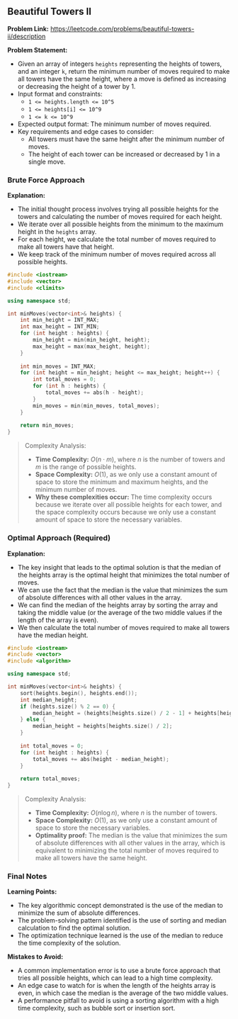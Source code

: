 ## Beautiful Towers II

**Problem Link:** https://leetcode.com/problems/beautiful-towers-ii/description

**Problem Statement:**
- Given an array of integers `heights` representing the heights of towers, and an integer `k`, return the minimum number of moves required to make all towers have the same height, where a move is defined as increasing or decreasing the height of a tower by 1.
- Input format and constraints: 
  - `1 <= heights.length <= 10^5`
  - `1 <= heights[i] <= 10^9`
  - `1 <= k <= 10^9`
- Expected output format: The minimum number of moves required.
- Key requirements and edge cases to consider:
  - All towers must have the same height after the minimum number of moves.
  - The height of each tower can be increased or decreased by 1 in a single move.

### Brute Force Approach

**Explanation:**
- The initial thought process involves trying all possible heights for the towers and calculating the number of moves required for each height.
- We iterate over all possible heights from the minimum to the maximum height in the `heights` array.
- For each height, we calculate the total number of moves required to make all towers have that height.
- We keep track of the minimum number of moves required across all possible heights.

```cpp
#include <iostream>
#include <vector>
#include <climits>

using namespace std;

int minMoves(vector<int>& heights) {
    int min_height = INT_MAX;
    int max_height = INT_MIN;
    for (int height : heights) {
        min_height = min(min_height, height);
        max_height = max(max_height, height);
    }
    
    int min_moves = INT_MAX;
    for (int height = min_height; height <= max_height; height++) {
        int total_moves = 0;
        for (int h : heights) {
            total_moves += abs(h - height);
        }
        min_moves = min(min_moves, total_moves);
    }
    
    return min_moves;
}
```

> Complexity Analysis:
> - **Time Complexity:** $O(n \cdot m)$, where $n$ is the number of towers and $m$ is the range of possible heights.
> - **Space Complexity:** $O(1)$, as we only use a constant amount of space to store the minimum and maximum heights, and the minimum number of moves.
> - **Why these complexities occur:** The time complexity occurs because we iterate over all possible heights for each tower, and the space complexity occurs because we only use a constant amount of space to store the necessary variables.

### Optimal Approach (Required)

**Explanation:**
- The key insight that leads to the optimal solution is that the median of the heights array is the optimal height that minimizes the total number of moves.
- We can use the fact that the median is the value that minimizes the sum of absolute differences with all other values in the array.
- We can find the median of the heights array by sorting the array and taking the middle value (or the average of the two middle values if the length of the array is even).
- We then calculate the total number of moves required to make all towers have the median height.

```cpp
#include <iostream>
#include <vector>
#include <algorithm>

using namespace std;

int minMoves(vector<int>& heights) {
    sort(heights.begin(), heights.end());
    int median_height;
    if (heights.size() % 2 == 0) {
        median_height = (heights[heights.size() / 2 - 1] + heights[heights.size() / 2]) / 2;
    } else {
        median_height = heights[heights.size() / 2];
    }
    
    int total_moves = 0;
    for (int height : heights) {
        total_moves += abs(height - median_height);
    }
    
    return total_moves;
}
```

> Complexity Analysis:
> - **Time Complexity:** $O(n \log n)$, where $n$ is the number of towers.
> - **Space Complexity:** $O(1)$, as we only use a constant amount of space to store the necessary variables.
> - **Optimality proof:** The median is the value that minimizes the sum of absolute differences with all other values in the array, which is equivalent to minimizing the total number of moves required to make all towers have the same height.

### Final Notes

**Learning Points:**
- The key algorithmic concept demonstrated is the use of the median to minimize the sum of absolute differences.
- The problem-solving pattern identified is the use of sorting and median calculation to find the optimal solution.
- The optimization technique learned is the use of the median to reduce the time complexity of the solution.

**Mistakes to Avoid:**
- A common implementation error is to use a brute force approach that tries all possible heights, which can lead to a high time complexity.
- An edge case to watch for is when the length of the heights array is even, in which case the median is the average of the two middle values.
- A performance pitfall to avoid is using a sorting algorithm with a high time complexity, such as bubble sort or insertion sort.